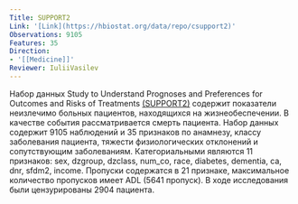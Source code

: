 ```yaml
---
Title: SUPPORT2
Link: '[Link](https://hbiostat.org/data/repo/csupport2)'
Observations: 9105
Features: 35
Direction:
- '[[Medicine]]'
Reviewer: IuliiVasilev
---
```


Набор данных Study to Understand Prognoses and Preferences for Outcomes and Risks of Treatments [(SUPPORT2)](https://www.sci-hub.ru/10.7326/0003-4819-122-3-199502010-00007?ysclid=m8h37q33l9867668960) содержит показатели неизлечимо больных пациентов, находящихся на жизнеобеспечении. В качестве события рассматривается смерть пациента. Набор данных содержит 9105 наблюдений и 35 признаков по анамнезу, классу заболевания пациента, тяжести физиологических отклонений и сопутствующим заболеваниям.
Категориальными являются 11 признаков: sex, dzgroup, dzclass, num\_co, race, diabetes, dementia, ca, dnr, sfdm2, income.
Пропуски содержатся в 21 признаке, максимальное количество пропусков имеет ADL (5641 пропуск). В ходе исследования были цензурированы 2904 пациента.
